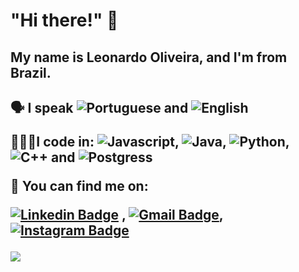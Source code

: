 # "Hi there!" 👋

<h2>My name is Leonardo Oliveira, and I'm from Brazil.<h2/>


🗣 I speak ![Portuguese](https://img.shields.io/badge/-Portuguese-green) and ![English](https://img.shields.io/badge/-English-blue) 

👨🏻‍💻I code in: 
![Javascript](https://img.shields.io/badge/JavaScript-F7DF1E?style=for-the-badge&logo=javascript&logoColor=black),
![Java](https://img.shields.io/badge/Java-ED8B00?style=for-the-badge&logo=java&logoColor=white),
![Python](https://img.shields.io/badge/Python-14354C?style=for-the-badge&logo=python&logoColor=white),
![C++](https://img.shields.io/badge/C%2B%2B-00599C?style=for-the-badge&logo=c%2B%2B&logoColor=white) and
![Postgress](https://img.shields.io/badge/PostgreSQL-316192?style=for-the-badge&logo=postgresql&logoColor=white)

🔎 You can find me on:

[![Linkedin Badge](https://img.shields.io/badge/-LinkedIn-blue?style=flat-square&logo=Linkedin&logoColor=white)](https://www.linkedin.com/in/leonardo-oliveira-freitas) ,
[![Gmail Badge](https://img.shields.io/badge/Gmail-D14836?style=for-the-badge&logo=gmail&logoColor=white)](mailto:leoufms@gmail.com),
[![Instagram Badge](https://img.shields.io/badge/Instagram-E4405F?style=for-the-badge&logo=instagram&logoColor=white)](https://www.instagram.com/oleofelipe_/)


<p align="left">
  <img src="https://github-readme-stats.vercel.app/api?username=Leo0liveira&show_icons=true&theme=radical&include_all_commits=true&custom_title=My%20GitHub%20Stats"/>
</p>




<!--

Here are some ideas to get you started:

- 🔭 I’m currently working on ...
- 🌱 I’m currently learning ...
- 👯 I’m looking to collaborate on ...
- 🤔 I’m looking for help with ...
- 💬 Ask me about ...
- 📫 How to reach me: ...
- 😄 Pronouns: ...
- ⚡ Fun fact: ...
-->
